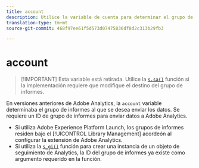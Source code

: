 ```yaml
---
title: account
description: Utilice la variable de cuenta para determinar el grupo de informes al que se envían los datos.
translation-type: tm+mt
source-git-commit: 468f97ee61f5d573d07475836df8d2c313b29fb3

---
```



# account

> [!IMPORTANT] Esta variable está retirada. Utilice la [`s.sa()`](../functions/sa-method.md) función si la implementación requiere que modifique el destino del grupo de informes.

En versiones anteriores de Adobe Analytics, la `account` variable determinaba el grupo de informes al que se desea enviar los datos. Se requiere un ID de grupo de informes para enviar datos a Adobe Analytics.

* Si utiliza Adobe Experience Platform Launch, los grupos de informes residen bajo el [!UICONTROL Library Management] acordeón al configurar la extensión de Adobe Analytics.
* Si utiliza la [`s_gi()`](../functions/s-gi.md) función para crear una instancia de un objeto de seguimiento de Analytics, la ID del grupo de informes ya existe como argumento requerido en la función.
